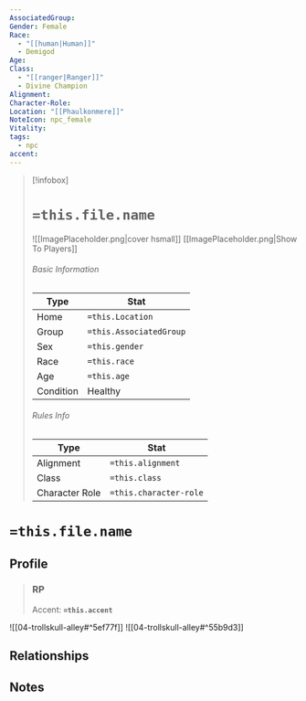 ```yaml
---
AssociatedGroup: 
Gender: Female
Race:
  - "[[human|Human]]"
  - Demigod
Age: 
Class:
  - "[[ranger|Ranger]]"
  - Divine Champion
Alignment: 
Character-Role: 
Location: "[[Phaulkonmere]]"
NoteIcon: npc_female
Vitality: 
tags:
  - npc
accent:
---
```




> [!infobox]
> # `=this.file.name`
> ![[ImagePlaceholder.png|cover hsmall]]
> [[ImagePlaceholder.png|Show To Players]]
> ###### Basic Information
> Type |  Stat |
> ---|---|
> Home | `=this.Location` |
> Group | `=this.AssociatedGroup` |
> Sex | `=this.gender` |
> Race | `=this.race` |
> Age | `=this.age` |
> Condition | Healthy |
> ###### Rules Info
> Type |  Stat |
> ---|---|
> Alignment | `=this.alignment` |
> Class | `=this.class` |
> Character Role | `=this.character-role` |

# `=this.file.name`
## Profile

> ### RP
> Accent: **`=this.accent`**

![[04-trollskull-alley#^5ef77f]]
![[04-trollskull-alley#^55b9d3]]

## Relationships

## Notes
